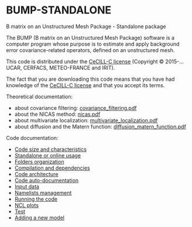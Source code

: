 # BUMP-STANDALONE
B matrix on an Unstructured Mesh Package - Standalone package

The BUMP (B matrix on an Unstructured Mesh Package) software is a computer program whose purpose is to estimate and apply background error covariance-related operators, defined on an unstructured mesh.

This code is distributed under the [CeCILL-C license](http://www.cecill.info/licences/Licence_CeCILL-C_V1-en.html) (Copyright © 2015-... UCAR, CERFACS, METEO-FRANCE and IRIT).

The fact that you are downloading this code means that you have had knowledge of the [CeCILL-C license](http://www.cecill.info/licences/Licence_CeCILL-C_V1-en.html) and that you accept its terms.

Theoretical documentation:
 - about covariance filtering: [covariance_filtering.pdf](doc/pdf/covariance_filtering.pdf)
 - about the NICAS method: [nicas.pdf](doc/pdf/nicas.pdf)
 - about multivariate localization: [multivariate_localization.pdf](doc/pdf/multivariate_localization.pdf)
 - about diffusion and the Matern function: [diffusion_matern_function.pdf](doc/pdf/diffusion_matern_function.pdf)

Code documentation:
 - [Code size and characteristics](doc/CLOC_REPORT.md)
 - [Standalone or online usage](doc/standalone_or_online_usage.md)
 - [Folders organization](doc/folders_organization.md)
 - [Compilation and dependencies](doc/compilation_and_dependencies.md)
 - [Code architecture](doc/code_architecture.md)
 - [Code auto-documentation](doc/code_autodoc.md)
 - [Input data](doc/input_data.md)
 - [Namelists management](doc/namelist_management.md)
 - [Running the code](doc/running_the_code.md)
 - [NCL plots](doc/ncl_plots.md)
 - [Test](doc/test.md)
 - [Adding a new model](doc/adding_a_new_model.md)
